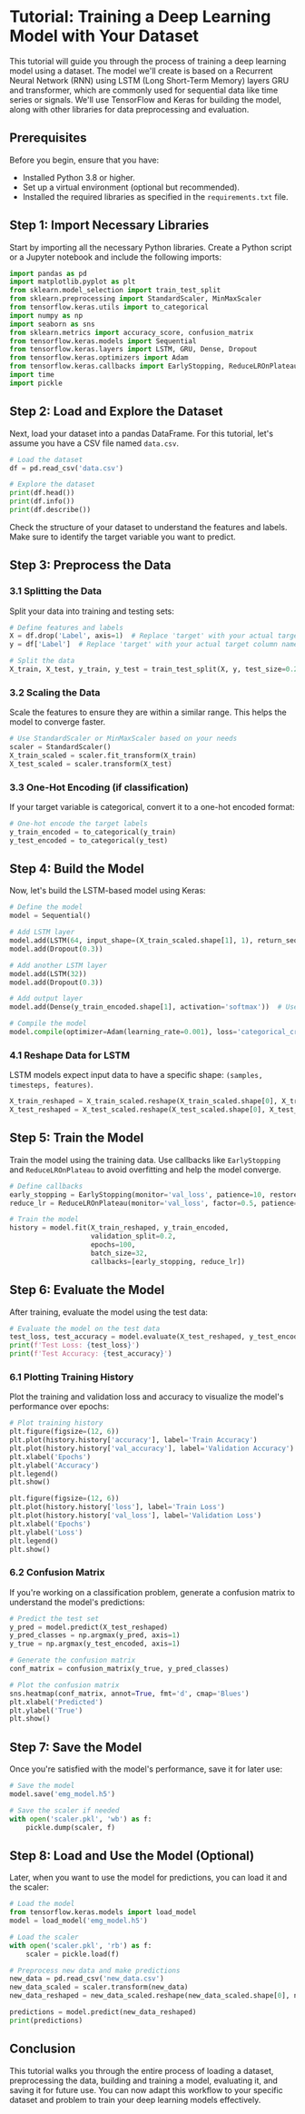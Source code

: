 # Tutorial: Training a Deep Learning Model with Your Dataset

This tutorial will guide you through the process of training a deep learning model using a dataset. The model we'll create is based on a Recurrent Neural Network (RNN) using LSTM (Long Short-Term Memory) layers GRU and transformer, which are commonly used for sequential data like time series or signals. We'll use TensorFlow and Keras for building the model, along with other libraries for data preprocessing and evaluation.

## Prerequisites

Before you begin, ensure that you have:

- Installed Python 3.8 or higher.
- Set up a virtual environment (optional but recommended).
- Installed the required libraries as specified in the `requirements.txt` file.

## Step 1: Import Necessary Libraries

Start by importing all the necessary Python libraries. Create a Python script or a Jupyter notebook and include the following imports:

```python
import pandas as pd
import matplotlib.pyplot as plt
from sklearn.model_selection import train_test_split
from sklearn.preprocessing import StandardScaler, MinMaxScaler
from tensorflow.keras.utils import to_categorical
import numpy as np
import seaborn as sns
from sklearn.metrics import accuracy_score, confusion_matrix
from tensorflow.keras.models import Sequential
from tensorflow.keras.layers import LSTM, GRU, Dense, Dropout
from tensorflow.keras.optimizers import Adam
from tensorflow.keras.callbacks import EarlyStopping, ReduceLROnPlateau
import time
import pickle
```

## Step 2: Load and Explore the Dataset

Next, load your dataset into a pandas DataFrame. For this tutorial, let's assume you have a CSV file named `data.csv`.

```python
# Load the dataset
df = pd.read_csv('data.csv')

# Explore the dataset
print(df.head())
print(df.info())
print(df.describe())
```

Check the structure of your dataset to understand the features and labels. Make sure to identify the target variable you want to predict.

## Step 3: Preprocess the Data

### 3.1 Splitting the Data

Split your data into training and testing sets:

```python
# Define features and labels
X = df.drop('Label', axis=1)  # Replace 'target' with your actual target column name
y = df['Label']  # Replace 'target' with your actual target column name

# Split the data
X_train, X_test, y_train, y_test = train_test_split(X, y, test_size=0.2, random_state=42)
```

### 3.2 Scaling the Data

Scale the features to ensure they are within a similar range. This helps the model to converge faster.

```python
# Use StandardScaler or MinMaxScaler based on your needs
scaler = StandardScaler()
X_train_scaled = scaler.fit_transform(X_train)
X_test_scaled = scaler.transform(X_test)
```

### 3.3 One-Hot Encoding (if classification)

If your target variable is categorical, convert it to a one-hot encoded format:

```python
# One-hot encode the target labels
y_train_encoded = to_categorical(y_train)
y_test_encoded = to_categorical(y_test)
```

## Step 4: Build the Model

Now, let's build the LSTM-based model using Keras:

```python
# Define the model
model = Sequential()

# Add LSTM layer
model.add(LSTM(64, input_shape=(X_train_scaled.shape[1], 1), return_sequences=True))
model.add(Dropout(0.3))

# Add another LSTM layer
model.add(LSTM(32))
model.add(Dropout(0.3))

# Add output layer
model.add(Dense(y_train_encoded.shape[1], activation='softmax'))  # Use 'sigmoid' for binary classification

# Compile the model
model.compile(optimizer=Adam(learning_rate=0.001), loss='categorical_crossentropy', metrics=['accuracy'])
```

### 4.1 Reshape Data for LSTM

LSTM models expect input data to have a specific shape: `(samples, timesteps, features)`.

```python
X_train_reshaped = X_train_scaled.reshape(X_train_scaled.shape[0], X_train_scaled.shape[1], 1)
X_test_reshaped = X_test_scaled.reshape(X_test_scaled.shape[0], X_test_scaled.shape[1], 1)
```

## Step 5: Train the Model

Train the model using the training data. Use callbacks like `EarlyStopping` and `ReduceLROnPlateau` to avoid overfitting and help the model converge.

```python
# Define callbacks
early_stopping = EarlyStopping(monitor='val_loss', patience=10, restore_best_weights=True)
reduce_lr = ReduceLROnPlateau(monitor='val_loss', factor=0.5, patience=5, min_lr=0.0001)

# Train the model
history = model.fit(X_train_reshaped, y_train_encoded, 
                    validation_split=0.2,
                    epochs=100, 
                    batch_size=32, 
                    callbacks=[early_stopping, reduce_lr])
```

## Step 6: Evaluate the Model

After training, evaluate the model using the test data:

```python
# Evaluate the model on the test data
test_loss, test_accuracy = model.evaluate(X_test_reshaped, y_test_encoded)
print(f'Test Loss: {test_loss}')
print(f'Test Accuracy: {test_accuracy}')
```

### 6.1 Plotting Training History

Plot the training and validation loss and accuracy to visualize the model's performance over epochs:

```python
# Plot training history
plt.figure(figsize=(12, 6))
plt.plot(history.history['accuracy'], label='Train Accuracy')
plt.plot(history.history['val_accuracy'], label='Validation Accuracy')
plt.xlabel('Epochs')
plt.ylabel('Accuracy')
plt.legend()
plt.show()

plt.figure(figsize=(12, 6))
plt.plot(history.history['loss'], label='Train Loss')
plt.plot(history.history['val_loss'], label='Validation Loss')
plt.xlabel('Epochs')
plt.ylabel('Loss')
plt.legend()
plt.show()
```

### 6.2 Confusion Matrix

If you're working on a classification problem, generate a confusion matrix to understand the model's predictions:

```python
# Predict the test set
y_pred = model.predict(X_test_reshaped)
y_pred_classes = np.argmax(y_pred, axis=1)
y_true = np.argmax(y_test_encoded, axis=1)

# Generate the confusion matrix
conf_matrix = confusion_matrix(y_true, y_pred_classes)

# Plot the confusion matrix
sns.heatmap(conf_matrix, annot=True, fmt='d', cmap='Blues')
plt.xlabel('Predicted')
plt.ylabel('True')
plt.show()
```

## Step 7: Save the Model

Once you're satisfied with the model's performance, save it for later use:

```python
# Save the model
model.save('emg_model.h5')

# Save the scaler if needed
with open('scaler.pkl', 'wb') as f:
    pickle.dump(scaler, f)
```

## Step 8: Load and Use the Model (Optional)

Later, when you want to use the model for predictions, you can load it and the scaler:

```python
# Load the model
from tensorflow.keras.models import load_model
model = load_model('emg_model.h5')

# Load the scaler
with open('scaler.pkl', 'rb') as f:
    scaler = pickle.load(f)

# Preprocess new data and make predictions
new_data = pd.read_csv('new_data.csv')
new_data_scaled = scaler.transform(new_data)
new_data_reshaped = new_data_scaled.reshape(new_data_scaled.shape[0], new_data_scaled.shape[1], 1)

predictions = model.predict(new_data_reshaped)
print(predictions)
```

## Conclusion

This tutorial walks you through the entire process of loading a dataset, preprocessing the data, building and training a model, evaluating it, and saving it for future use. You can now adapt this workflow to your specific dataset and problem to train your deep learning models effectively.